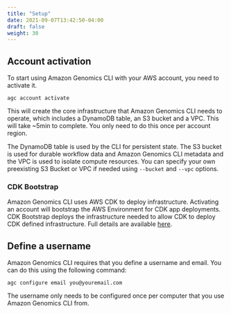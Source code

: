 ```yaml
---
title: "Setup"
date: 2021-09-07T13:42:50-04:00
draft: false
weight: 30
---
```


## Account activation

To start using Amazon Genomics CLI with your AWS account, you need to activate it.

```
agc account activate
```

This will create the core infrastructure that Amazon Genomics CLI needs to operate, which includes a DynamoDB table, an S3 bucket and a VPC. This will take ~5min to complete. You only need to do this once per account region.

The DynamoDB table is used by the CLI for persistent state. The S3 bucket is used for durable workflow data and Amazon Genomics CLI metadata and the VPC is used to isolate compute resources. You can specify your own preexisting S3 Bucket or VPC if needed using `--bucket` and `--vpc` options.

### CDK Bootstrap

Amazon Genomics CLI uses AWS CDK to deploy infrastructure. Activating an account will bootstrap the AWS Environment for CDK app deployments.
CDK Bootstrap deploys the infrastructure needed to allow CDK to deploy CDK defined infrastructure. Full details are available
[here](https://docs.aws.amazon.com/cdk/latest/guide/bootstrapping.html).


## Define a username

Amazon Genomics CLI requires that you define a username and email. You can do this using the following command:

`agc configure email you@youremail.com`

The username only needs to be configured once per computer that you use Amazon Genomics CLI from.
